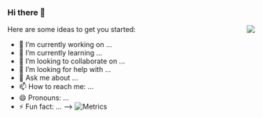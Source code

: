 ### Hi there 👋
<img align="right" src="https://github-readme-stats.vercel.app/api?username=Marcus-Lacia&show_icons=true&icon_color=BA55D3&text_color=718096&bg_color=ffffff"/>

Here are some ideas to get you started:

- 🔭 I’m currently working on ...
- 🌱 I’m currently learning ...
- 👯 I’m looking to collaborate on ...
- 🤔 I’m looking for help with ...
- 💬 Ask me about ...
- 📫 How to reach me: ...
- 😄 Pronouns: ...
- ⚡ Fun fact: ...
-->
![Metrics](https://github.com/Marcus-Lacia/Marcus-Lacia/blob/master/github-metrics.svg)
